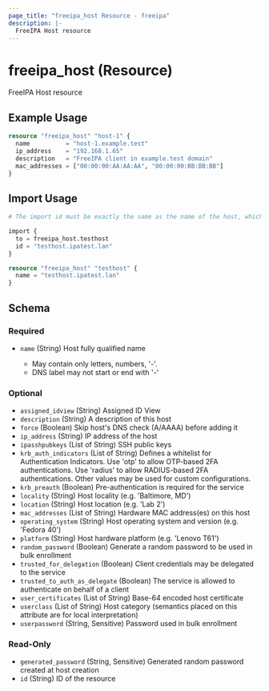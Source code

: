 ```yaml
---
page_title: "freeipa_host Resource - freeipa"
description: |-
  FreeIPA Host resource
---
```


# freeipa_host (Resource)

FreeIPA Host resource


## Example Usage

```terraform
resource "freeipa_host" "host-1" {
  name          = "host-1.example.test"
  ip_address    = "192.168.1.65"
  description   = "FreeIPA client in example.test domain"
  mac_addresses = ["00:00:00:AA:AA:AA", "00:00:00:BB:BB:BB"]
}
```



## Import Usage

```terraform
# The import id must be exactly the same as the name of the host, which must be the fqdn of the host.

import {
  to = freeipa_host.testhost
  id = "testhost.ipatest.lan"
}

resource "freeipa_host" "testhost" {
  name = "testhost.ipatest.lan"
}
```


<!-- schema generated by tfplugindocs -->
## Schema

### Required

- `name` (String) Host fully qualified name

	- May contain only letters, numbers, '-'.
	- DNS label may not start or end with '-'

### Optional

- `assigned_idview` (String) Assigned ID View
- `description` (String) A description of this host
- `force` (Boolean) Skip host's DNS check (A/AAAA) before adding it
- `ip_address` (String) IP address of the host
- `ipasshpubkeys` (List of String) SSH public keys
- `krb_auth_indicators` (List of String) Defines a whitelist for Authentication Indicators. Use 'otp' to allow OTP-based 2FA authentications. Use 'radius' to allow RADIUS-based 2FA authentications. Other values may be used for custom configurations.
- `krb_preauth` (Boolean) Pre-authentication is required for the service
- `locality` (String) Host locality (e.g. 'Baltimore, MD')
- `location` (String) Host location (e.g. 'Lab 2')
- `mac_addresses` (List of String) Hardware MAC address(es) on this host
- `operating_system` (String) Host operating system and version (e.g. 'Fedora 40')
- `platform` (String) Host hardware platform (e.g. 'Lenovo T61')
- `random_password` (Boolean) Generate a random password to be used in bulk enrollment
- `trusted_for_delegation` (Boolean) Client credentials may be delegated to the service
- `trusted_to_auth_as_delegate` (Boolean) The service is allowed to authenticate on behalf of a client
- `user_certificates` (List of String) Base-64 encoded host certificate
- `userclass` (List of String) Host category (semantics placed on this attribute are for local interpretation)
- `userpassword` (String, Sensitive) Password used in bulk enrollment

### Read-Only

- `generated_password` (String, Sensitive) Generated random password created at host creation
- `id` (String) ID of the resource
